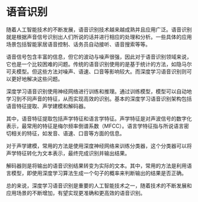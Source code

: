 # 语音识别

随着人工智能技术的不断发展，语音识别技术越来越成熟并且应用广泛。语音识别就是根据声音信号识别出人们所说的话并进行相应的处理和分析。一些具体的应用场景包括智能家居语音控制、话务员自动接听、语音搜索等等。

语音信号包含丰富的信息，但它的波动与噪声很强，因此对于语音识别领域来说，它也是一个比较困难的问题。传统的语音识别使用的是基于统计的方法，如隐马尔可夫模型。但这些方法对噪声、语速、口音等影响较大。而深度学习语音识别则可以更好地解决这些问题。

深度学习语音识别使用神经网络进行训练和推理。通过训练模型，模型可以自动地学习到不同声音的特征，从而实现高效的识别。基本的深度学习语音识别架构包括语音特征提取、声学建模和解码器。

其中，语音特征提取包括声学特征和语言学特征。声学特征是对声波信号的数字化表示，最常用的特征是梅尔频率倒谱系数（MFCC）。语言学特征指与所说语言密切相关的特征，如发音、语速、口音等方面的信息。

对于声学建模，常用的方法是使用深度神经网络来训练分类器，这个分类器可以将声学特征转化为文本表示，最终完成识别并输出结果。

解码器则是将输出的语音识别结果转变为实际的文本。其中，常用的方法是利用语言模型，即使用深度学习算法生成一个句子的概率来判断输出的结果是否正确。

总的来说，深度学习语音识别是重要的人工智能技术之一，随着技术的不断发展和应用场景的不断增加，有望实现更准确和更高效的语音识别。